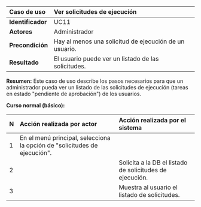 | **Caso de uso**      | **Ver solicitudes de ejecución** |
| :---        | :---        |
| **Identificador**      | UC11 |
| **Actores**      | Administrador |
| **Precondición**   | Hay al menos una solicitud de ejecución de un usuario. |
| **Resultado**   | El usuario puede ver un listado de las solicitudes. |

**Resumen:**
Este caso de uso describe los pasos necesarios para que un administrador pueda ver un listado de las solicitudes de ejecución (tareas en estado "pendiente de aprobación") de los usuarios.

**Curso normal (básico):**

| **N**      | **Acción realizada por actor** | **Acción realizada por el sistema** |
| :---        | :---        | :---        |
| 1      | En el menú principal, selecciona la opción de "solicitudes de ejecución". |  |
| 2      |  | Solicita a la DB el listado de solicitudes de ejecución. |
| 3      |  | Muestra al usuario el listado de solicitudes. |

